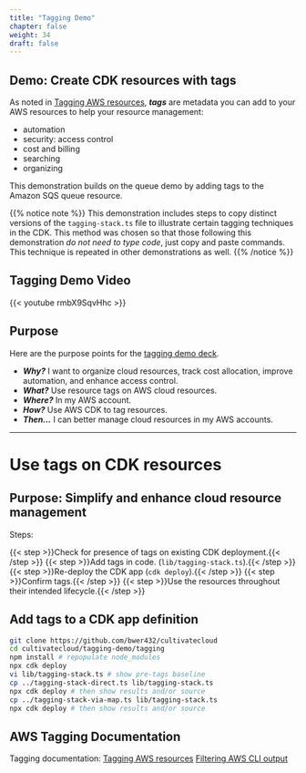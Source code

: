 ```yaml
---
title: "Tagging Demo"
chapter: false
weight: 34
draft: false
---
```


## Demo: Create CDK resources with tags

As noted in [Tagging AWS resources](https://docs.aws.amazon.com/general/latest/gr/aws_tagging.html),
***tags*** are metadata you can add to your AWS resources to help your resource management:
- automation
- security: access control
- cost and billing
- searching
- organizing

This demonstration builds on the queue demo by adding tags to the Amazon SQS queue resource.

{{% notice note %}}
This demonstration includes steps to copy distinct versions of the `tagging-stack.ts`
file to illustrate certain tagging techniques in the CDK. 
This method was chosen so that those following this demonstration *do not need to type code*,
just copy and paste commands.
This technique is repeated in other demonstrations as well.
{{% /notice %}}

## Tagging Demo Video

{{< youtube rmbX9SqvHhc >}}

## Purpose

Here are the purpose points for 
the [tagging demo deck](https://github.com/bwer432/cultivatecloud/blob/main/tagging-demo/tagging-deck.md).

- ***Why?*** 
  I want to organize cloud resources, track cost allocation, improve automation, and enhance access control.
- ***What?*** 
  Use resource tags on AWS cloud resources.
- ***Where?*** 
  In my AWS account.
- ***How?*** 
  Use AWS CDK to tag resources.
- ***Then…*** 
  I can better manage cloud resources in my AWS accounts.

---

# Use tags on CDK resources

## Purpose: Simplify and enhance cloud resource management

Steps:

{{< step >}}Check for presence of tags on existing CDK deployment.{{< /step >}}
{{< step >}}Add tags in code. (`lib/tagging-stack.ts`).{{< /step >}}
{{< step >}}Re-deploy the CDK app (`cdk deploy`).{{< /step >}}
{{< step >}}Confirm tags.{{< /step >}}
{{< step >}}Use the resources throughout their intended lifecycle.{{< /step >}}

## Add tags to a CDK app definition

```bash
git clone https://github.com/bwer432/cultivatecloud
cd cultivatecloud/tagging-demo/tagging
npm install # repopulate node_modules
npx cdk deploy
vi lib/tagging-stack.ts # show pre-tags baseline
cp ../tagging-stack-direct.ts lib/tagging-stack.ts
npx cdk deploy # then show results and/or source
cp ../tagging-stack-via-map.ts lib/tagging-stack.ts
npx cdk deploy # then show results and/or source
```

## AWS Tagging Documentation

Tagging documentation:
[Tagging AWS resources](https://docs.aws.amazon.com/general/latest/gr/aws_tagging.html)
[Filtering AWS CLI output](https://docs.aws.amazon.com/cli/latest/userguide/cli-usage-filter.html)
